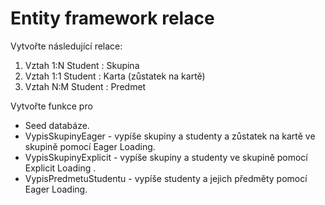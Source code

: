 # Entity framework relace

Vytvořte následující relace:

1) Vztah 1:N Student : Skupina
2) Vztah 1:1 Student : Karta (zůstatek na kartě)
3) Vztah N:M Student : Predmet

Vytvořte funkce pro 

- Seed databáze.
- VypisSkupinyEager - vypíše skupiny a studenty a zůstatek na kartě  ve skupině pomocí Eager Loading.
- VypisSkupinyExplicit - vypíše skupiny a studenty ve skupině pomocí Explicit Loading .
- VypisPredmetuStudentu - vypíše studenty a jejich předměty pomocí Eager Loading.